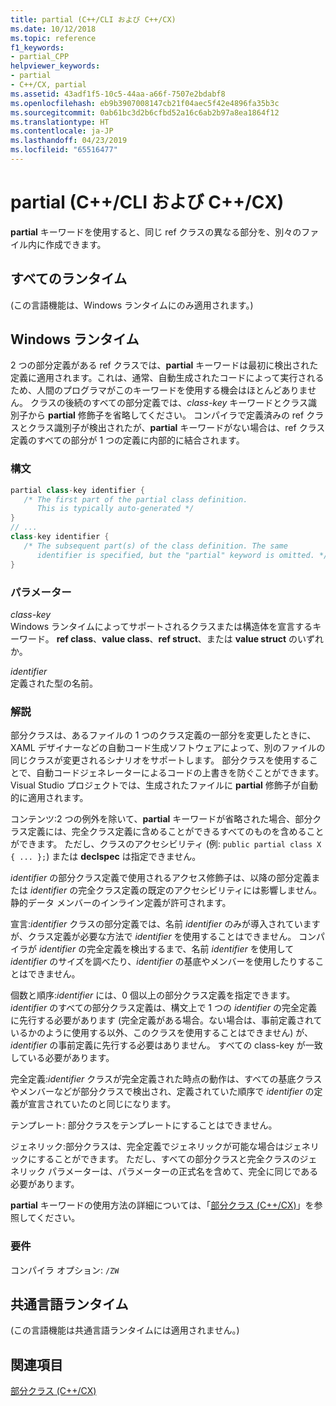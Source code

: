 ```yaml
---
title: partial (C++/CLI および C++/CX)
ms.date: 10/12/2018
ms.topic: reference
f1_keywords:
- partial_CPP
helpviewer_keywords:
- partial
- C++/CX, partial
ms.assetid: 43adf1f5-10c5-44aa-a66f-7507e2bdabf8
ms.openlocfilehash: eb9b3907008147cb21f04aec5f42e4896fa35b3c
ms.sourcegitcommit: 0ab61bc3d2b6cfbd52a16c6ab2b97a8ea1864f12
ms.translationtype: HT
ms.contentlocale: ja-JP
ms.lasthandoff: 04/23/2019
ms.locfileid: "65516477"
---
```

# <a name="partial--ccli-and-ccx"></a>partial (C++/CLI および C++/CX)

**partial** キーワードを使用すると、同じ ref クラスの異なる部分を、別々のファイル内に作成できます。

## <a name="all-runtimes"></a>すべてのランタイム

(この言語機能は、Windows ランタイムにのみ適用されます。)

## <a name="windows-runtime"></a>Windows ランタイム

2 つの部分定義がある ref クラスでは、**partial** キーワードは最初に検出された定義に適用されます。これは、通常、自動生成されたコードによって実行されるため、人間のプログラマがこのキーワードを使用する機会はほとんどありません。 クラスの後続のすべての部分定義では、*class-key* キーワードとクラス識別子から **partial** 修飾子を省略してください。 コンパイラで定義済みの ref クラスとクラス識別子が検出されたが、**partial** キーワードがない場合は、ref クラス定義のすべての部分が 1 つの定義に内部的に結合されます。

### <a name="syntax"></a>構文

```cpp
partial class-key identifier {
   /* The first part of the partial class definition.
      This is typically auto-generated */
}
// ...
class-key identifier {
   /* The subsequent part(s) of the class definition. The same
      identifier is specified, but the "partial" keyword is omitted. */
}
```

### <a name="parameters"></a>パラメーター

*class-key*<br/>
Windows ランタイムによってサポートされるクラスまたは構造体を宣言するキーワード。 **ref class**、**value class**、**ref struct**、または **value struct** のいずれか。

*identifier*<br/>
定義された型の名前。

### <a name="remarks"></a>解説

部分クラスは、あるファイルの 1 つのクラス定義の一部分を変更したときに、XAML デザイナーなどの自動コード生成ソフトウェアによって、別のファイルの同じクラスが変更されるシナリオをサポートします。 部分クラスを使用することで、自動コードジェネレーターによるコードの上書きを防ぐことができます。 Visual Studio プロジェクトでは、生成されたファイルに **partial** 修飾子が自動的に適用されます。

コンテンツ:2 つの例外を除いて、**partial** キーワードが省略された場合、部分クラス定義には、完全クラス定義に含めることができるすべてのものを含めることができます。 ただし、クラスのアクセシビリティ (例: `public partial class X { ... };`) または **declspec** は指定できません。

*identifier* の部分クラス定義で使用されるアクセス修飾子は、以降の部分定義または *identifier* の完全クラス定義の既定のアクセシビリティには影響しません。 静的データ メンバーのインライン定義が許可されます。

宣言:*identifier* クラスの部分定義では、名前 *identifier* のみが導入されていますが、クラス定義が必要な方法で *identifier* を使用することはできません。 コンパイラが *identifier* の完全定義を検出するまで、名前 *identifier* を使用して *identifier* のサイズを調べたり、*identifier* の基底やメンバーを使用したりすることはできません。

個数と順序:*identifier* には、0 個以上の部分クラス定義を指定できます。 *identifier* のすべての部分クラス定義は、構文上で 1 つの *identifier* の完全定義に先行する必要があります (完全定義がある場合。ない場合は、事前定義されているかのように使用する以外、このクラスを使用することはできません) が、*identifier* の事前定義に先行する必要はありません。 すべての class-key が一致している必要があります。

完全定義:*identifier* クラスが完全定義された時点の動作は、すべての基底クラスやメンバーなどが部分クラスで検出され、定義されていた順序で *identifier* の定義が宣言されていたのと同じになります。

テンプレート: 部分クラスをテンプレートにすることはできません。

ジェネリック:部分クラスは、完全定義でジェネリックが可能な場合はジェネリックにすることができます。 ただし、すべての部分クラスと完全クラスのジェネリック パラメーターは、パラメーターの正式名を含めて、完全に同じである必要があります。

**partial** キーワードの使用方法の詳細については、「[部分クラス (C++/CX)](http://go.microsoft.com/fwlink/p/?LinkId=249023)」を参照してください。

### <a name="requirements"></a>要件

コンパイラ オプション: `/ZW`

## <a name="common-language-runtime"></a>共通言語ランタイム

(この言語機能は共通言語ランタイムには適用されません。)

## <a name="see-also"></a>関連項目

[部分クラス (C++/CX)](http://go.microsoft.com/fwlink/p/?LinkId=249023)
